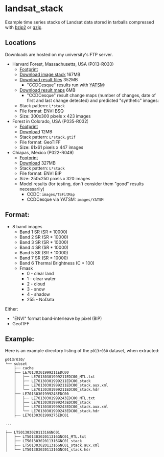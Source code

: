 landsat_stack
=============
Example time series stacks of Landsat data stored in tarballs compressed with [bzip2](https://en.wikipedia.org/wiki/Bzip2) or [gzip](https://en.wikipedia.org/wiki/Gzip).

## Locations

Downloads are hosted on my university's FTP server.

- Harvard Forest, Massachusetts, USA (P013-R030)
    + [Footprint](p013r030_bbox.geojson)
    + [Download image stack](http://ftp-earth.bu.edu/public/ceholden/landsat_stacks/p013r030_HarvardForest/p013r030_images.tar.bz2) 167MB
    + [Download result files](http://ftp-earth.bu.edu/public/ceholden/landsat_stacks/p013r030_HarvardForest/p013r030_results.tar.gz) 352MB
        + "CCDCesque" results run with [YATSM](github.com/ceholden/yatsm):
    + [Download result maps](http://ftp-earth.bu.edu/public/ceholden/landsat_stacks/p013r030_HarvardForest/p013r030_maps.tar.gz) 6MB
        + "CCDCesque" result change maps (number of changes, date of first and last change detected) and predicted "synthetic" images:
    + Stack pattern: `L*stack`
    + File format: ENVI BSQ
    + Size: 300x300 pixels x 423 images
- Forest in Colorado, USA (P035-R032)
    + [Footprint](p035r032_bbox.geojson)
    + [Download](http://ftp-earth.bu.edu/public/ceholden/landsat_stacks/p035r032.tar.bz2) 12MB
    + Stack pattern: `L*stack.gtif`
    + File format: GeoTIFF
    + Size: 61x61 pixels x 447 images
- Chiapas, Mexico (P022-R049)
    + [Footprint](p022r049_bbox.geojson)
    + [Download](http://ftp-earth.bu.edu/public/ceholden/landsat_stacks/p022r049.tar.bz2) 327MB
    + Stack pattern: `L*stack`
    + File format: ENVI BIP
    + Size: 250x250 pixels x 320 images
    + Model results (for testing, don't consider them "good" results necessarily)
        + CCDC: `images/TSFitMap`
        + CCDCesque via YATSM: `images/YATSM`

## Format:

- 8 band images
    + Band 1 SR (SR * 10000)
    + Band 2 SR (SR * 10000)
    + Band 3 SR (SR * 10000)
    + Band 4 SR (SR * 10000)
    + Band 5 SR (SR * 10000)
    + Band 7 SR (SR * 10000)
    + Band 6 Thermal Brightness (C * 100)
    + Fmask
        * 0 - clear land
        * 1 - clear water
        * 2 - cloud
        * 3 - snow
        * 4 - shadow
        * 255 - NoData

Either:

- "ENVI" format band-interleave by pixel (BIP)
- GeoTIFF

## Example:

Here is an example directory listing of the `p013r030` dataset, when extracted:

```
p013r030/
└── subset
    ├── cache
    ├── LE70130301999211EDC00
    │   ├── LE70130301999211EDC00_MTL.txt
    │   ├── LE70130301999211EDC00_stack
    │   ├── LE70130301999211EDC00_stack.aux.xml
    │   └── LE70130301999211EDC00_stack.hdr
    ├── LE70130301999243EDC00
    │   ├── LE70130301999243EDC00_MTL.txt
    │   ├── LE70130301999243EDC00_stack
    │   ├── LE70130301999243EDC00_stack.aux.xml
    │   └── LE70130301999243EDC00_stack.hdr
    ├── LE70130301999275EDC01

...

├── LT50130302011316GNC01
│   ├── LT50130302011316GNC01_MTL.txt
│   ├── LT50130302011316GNC01_stack
│   ├── LT50130302011316GNC01_stack.aux.xml
│   └── LT50130302011316GNC01_stack.hdr
```
